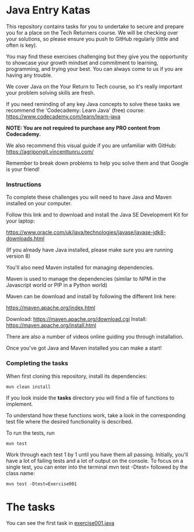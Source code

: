 # Java Entry Katas

This repository contains tasks for you to undertake to secure and prepare you for a place on the Tech Returners course. We will be checking over your solutions, so please ensure you push to GitHub regularly (little and often is key). 

You may find these exercises challenging but they give you the opportunity to showcase your growth mindset and commitment to learning, programming, and trying your best. You can always come to us if you are having any trouble.

We cover Java on the Your Return to Tech course, so it's really important your problem solving skills are fresh. 

If you need reminding of any key Java concepts to solve these tasks we recommend the 'Codecademy: Learn Java' (free) course: https://www.codecademy.com/learn/learn-java

**NOTE: You are not required to purchase any PRO content from Codecademy.**

We also recommend this visual guide if you are unfamiliar with GitHub: https://agripongit.vincenttunru.com/

Remember to break down problems to help you solve them and that Google is your friend!

### Instructions

To complete these challenges you will need to have Java and Maven installed on your computer.

Follow this link and to download and install the Java SE Development Kit for your laptop:

https://www.oracle.com/uk/java/technologies/javase/javase-jdk8-downloads.html

(If you already have Java installed, please make sure you are running version 8)

You'll also need Maven installed for managing dependencies.

Maven is used to manage the dependencies (similar to NPM in the Javascript world or PIP in a Python world)

Maven can be download and install by following the different link here:

https://maven.apache.org/index.html

Download: https://maven.apache.org/download.cgi Install: https://maven.apache.org/install.html

There are also a number of videos online guiding you through installation.

Once you've got Java and Maven installed you can make a start!

### Completing the tasks

When first cloning this repository, install its dependencies:

    mvn clean install

If you look inside the **tasks** directory you will find a file of functions to implement.

To understand how these functions work, take a look in the corresponding test file where the desired functionality is described.

To run the tests, run

    mvn test

Work through each test 1 by 1 until you have them all passing. Initially, you'll have a lot of failing tests and a lot of output on the console. To focus on a single test, you can enter into the terminal mvn test -Dtest= followed by the class name:
    
    mvn test -Dtest=Exercise001


# The tasks

You can see the first task in [exercise001.java](./src/main/java/com/techreturners/exercise001)
